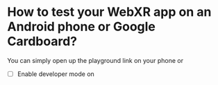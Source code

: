 # How to test your WebXR app on an Android phone or Google Cardboard?

You can simply open up the playground link on your phone or 

* [ ] Enable developer mode on 

